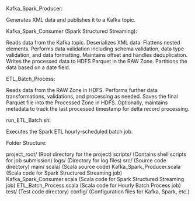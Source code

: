 Kafka_Spark_Producer: 

Generates XML data and publishes it to a Kafka topic.

Kafka_Spark_Consumer (Spark Structured Streaming):

Reads data from the Kafka topic.
Deserializes XML data.
Flattens nested elements.
Performs data validation including schema validation, data type validation, and data formatting.
Maintains offset and handles deduplication.
Writes the processed data to HDFS Parquet in the RAW Zone.
Partitions the data based on a date field.

ETL_Batch_Process:

Reads data from the RAW Zone in HDFS.
Performs further data transformations, validations, and processing as needed.
Saves the final Parquet file into the Processed Zone in HDFS.
Optionally, maintains metadata to track the last processed timestamp for delta record processing.

run_ETL_Batch.sh: 

Executes the Spark ETL hourly-scheduled batch job.

Folder Structure:

project_root/ (Root directory for the project)
scripts/ (Contains shell scripts for job submission)
logs/ (Directory for log files)
src/ (Source code directory)
main/
scala/ (Scala source code)
Kafka_Spark_Producer.scala (Scala code for Spark Structured Streaming job)
Kafka_Spark_Consumer.scala (Scala code for Spark Structured Streaming job)
ETL_Batch_Process.scala (Scala code for Hourly Batch Process job)
test/ (Test code directory)
config/ (Configuration files for Kafka, Spark, etc.)
